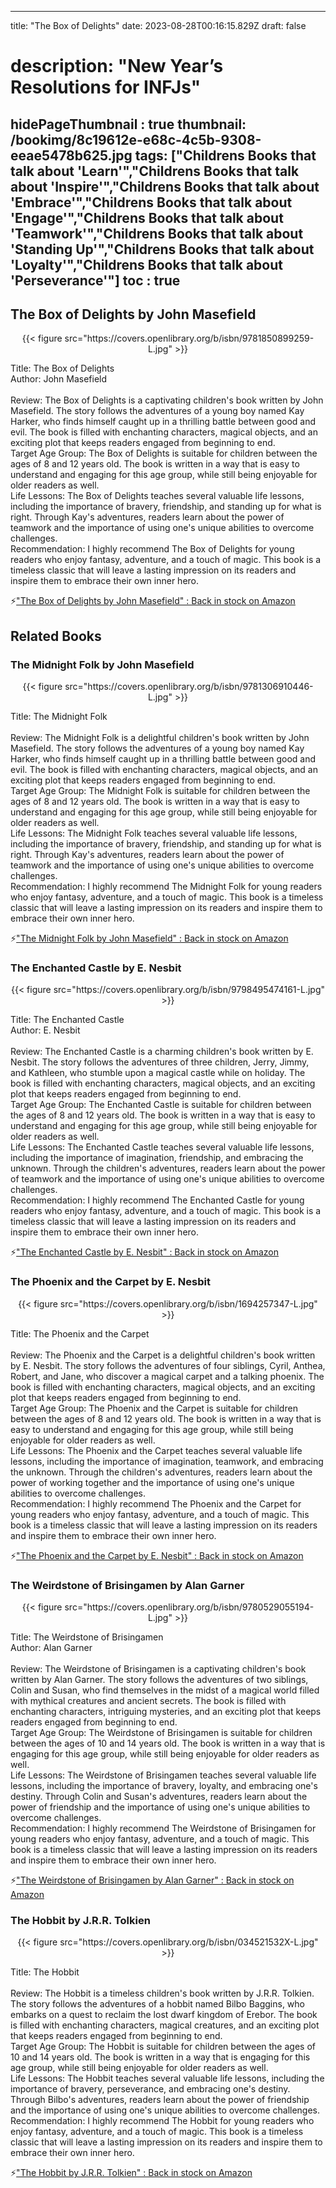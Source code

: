 
---
title: "The Box of Delights"
date: 2023-08-28T00:16:15.829Z
draft: false
# description: "New Year’s Resolutions for INFJs"
hidePageThumbnail : true
thumbnail: /bookimg/8c19612e-e68c-4c5b-9308-eeae5478b625.jpg
tags: ["Childrens Books that talk about 'Learn'","Childrens Books that talk about 'Inspire'","Childrens Books that talk about 'Embrace'","Childrens Books that talk about 'Engage'","Childrens Books that talk about 'Teamwork'","Childrens Books that talk about 'Standing Up'","Childrens Books that talk about 'Loyalty'","Childrens Books that talk about 'Perseverance'"]
toc : true
---
## The Box of Delights by John Masefield

<center>
{{< figure src="https://covers.openlibrary.org/b/isbn/9781850899259-L.jpg" >}}
</center>

Title: The Box of Delights</br>
Author: John Masefield</br></br>
Review: The Box of Delights is a captivating children's book written by John Masefield. The story follows the adventures of a young boy named Kay Harker, who finds himself caught up in a thrilling battle between good and evil. The book is filled with enchanting characters, magical objects, and an exciting plot that keeps readers engaged from beginning to end.</br>
Target Age Group: The Box of Delights is suitable for children between the ages of 8 and 12 years old. The book is written in a way that is easy to understand and engaging for this age group, while still being enjoyable for older readers as well.</br>
Life Lessons: The Box of Delights teaches several valuable life lessons, including the importance of bravery, friendship, and standing up for what is right. Through Kay's adventures, readers learn about the power of teamwork and the importance of using one's unique abilities to overcome challenges.</br>
Recommendation: I highly recommend The Box of Delights for young readers who enjoy fantasy, adventure, and a touch of magic. This book is a timeless classic that will leave a lasting impression on its readers and inspire them to embrace their own inner hero.</br>

<p>⚡<a id="aflink" href="https://www.amazon.com/gp/search?ie=UTF8&tag=klayu00-20&linkCode=ur2&linkId=6639bed89a8ad8dd2705e40644eb43d3&camp=1789&creative=9325&index=books&keywords=The Box of Delights by John Masefield" class="one" target="_blank" title='"The Box of Delights by John Masefield" : Back in stock on Amazon'>"The Box of Delights by John Masefield" : Back in stock on Amazon</a></p>

## Related Books
### The Midnight Folk by John Masefield
<center>
{{< figure src="https://covers.openlibrary.org/b/isbn/9781306910446-L.jpg" >}}
</center>

Title: The Midnight Folk</br></br>
Review: The Midnight Folk is a delightful children's book written by John Masefield. The story follows the adventures of a young boy named Kay Harker, who finds himself caught up in a thrilling battle between good and evil. The book is filled with enchanting characters, magical objects, and an exciting plot that keeps readers engaged from beginning to end.</br>
Target Age Group: The Midnight Folk is suitable for children between the ages of 8 and 12 years old. The book is written in a way that is easy to understand and engaging for this age group, while still being enjoyable for older readers as well.</br>
Life Lessons: The Midnight Folk teaches several valuable life lessons, including the importance of bravery, friendship, and standing up for what is right. Through Kay's adventures, readers learn about the power of teamwork and the importance of using one's unique abilities to overcome challenges.</br>
Recommendation: I highly recommend The Midnight Folk for young readers who enjoy fantasy, adventure, and a touch of magic. This book is a timeless classic that will leave a lasting impression on its readers and inspire them to embrace their own inner hero.</br>

<p>⚡<a id="aflink" href="https://www.amazon.com/gp/search?ie=UTF8&tag=klayu00-20&linkCode=ur2&linkId=6639bed89a8ad8dd2705e40644eb43d3&camp=1789&creative=9325&index=books&keywords=The Midnight Folk by John Masefield" class="one" target="_blank" title='"The Midnight Folk by John Masefield" : Back in stock on Amazon'>"The Midnight Folk by John Masefield" : Back in stock on Amazon</a></p>

### The Enchanted Castle by E. Nesbit
<center>
{{< figure src="https://covers.openlibrary.org/b/isbn/9798495474161-L.jpg" >}}
</center>

Title: The Enchanted Castle</br>
Author: E. Nesbit</br></br>
Review: The Enchanted Castle is a charming children's book written by E. Nesbit. The story follows the adventures of three children, Jerry, Jimmy, and Kathleen, who stumble upon a magical castle while on holiday. The book is filled with enchanting characters, magical objects, and an exciting plot that keeps readers engaged from beginning to end.</br>
Target Age Group: The Enchanted Castle is suitable for children between the ages of 8 and 12 years old. The book is written in a way that is easy to understand and engaging for this age group, while still being enjoyable for older readers as well.</br>
Life Lessons: The Enchanted Castle teaches several valuable life lessons, including the importance of imagination, friendship, and embracing the unknown. Through the children's adventures, readers learn about the power of teamwork and the importance of using one's unique abilities to overcome challenges.</br>
Recommendation: I highly recommend The Enchanted Castle for young readers who enjoy fantasy, adventure, and a touch of magic. This book is a timeless classic that will leave a lasting impression on its readers and inspire them to embrace their own inner hero.</br>

<p>⚡<a id="aflink" href="https://www.amazon.com/gp/search?ie=UTF8&tag=klayu00-20&linkCode=ur2&linkId=6639bed89a8ad8dd2705e40644eb43d3&camp=1789&creative=9325&index=books&keywords=The Enchanted Castle by E. Nesbit" class="one" target="_blank" title='"The Enchanted Castle by E. Nesbit" : Back in stock on Amazon'>"The Enchanted Castle by E. Nesbit" : Back in stock on Amazon</a></p>

### The Phoenix and the Carpet by E. Nesbit
<center>
{{< figure src="https://covers.openlibrary.org/b/isbn/1694257347-L.jpg" >}}
</center>

Title: The Phoenix and the Carpet</br></br>
Review: The Phoenix and the Carpet is a delightful children's book written by E. Nesbit. The story follows the adventures of four siblings, Cyril, Anthea, Robert, and Jane, who discover a magical carpet and a talking phoenix. The book is filled with enchanting characters, magical objects, and an exciting plot that keeps readers engaged from beginning to end.</br>
Target Age Group: The Phoenix and the Carpet is suitable for children between the ages of 8 and 12 years old. The book is written in a way that is easy to understand and engaging for this age group, while still being enjoyable for older readers as well.</br>
Life Lessons: The Phoenix and the Carpet teaches several valuable life lessons, including the importance of imagination, teamwork, and embracing the unknown. Through the children's adventures, readers learn about the power of working together and the importance of using one's unique abilities to overcome challenges.</br>
Recommendation: I highly recommend The Phoenix and the Carpet for young readers who enjoy fantasy, adventure, and a touch of magic. This book is a timeless classic that will leave a lasting impression on its readers and inspire them to embrace their own inner hero.</br>

<p>⚡<a id="aflink" href="https://www.amazon.com/gp/search?ie=UTF8&tag=klayu00-20&linkCode=ur2&linkId=6639bed89a8ad8dd2705e40644eb43d3&camp=1789&creative=9325&index=books&keywords=The Phoenix and the Carpet by E. Nesbit" class="one" target="_blank" title='"The Phoenix and the Carpet by E. Nesbit" : Back in stock on Amazon'>"The Phoenix and the Carpet by E. Nesbit" : Back in stock on Amazon</a></p>

### The Weirdstone of Brisingamen by Alan Garner
<center>
{{< figure src="https://covers.openlibrary.org/b/isbn/9780529055194-L.jpg" >}}
</center>

Title: The Weirdstone of Brisingamen</br>
Author: Alan Garner</br></br>
Review: The Weirdstone of Brisingamen is a captivating children's book written by Alan Garner. The story follows the adventures of two siblings, Colin and Susan, who find themselves in the midst of a magical world filled with mythical creatures and ancient secrets. The book is filled with enchanting characters, intriguing mysteries, and an exciting plot that keeps readers engaged from beginning to end.</br>
Target Age Group: The Weirdstone of Brisingamen is suitable for children between the ages of 10 and 14 years old. The book is written in a way that is engaging for this age group, while still being enjoyable for older readers as well.</br>
Life Lessons: The Weirdstone of Brisingamen teaches several valuable life lessons, including the importance of bravery, loyalty, and embracing one's destiny. Through Colin and Susan's adventures, readers learn about the power of friendship and the importance of using one's unique abilities to overcome challenges.</br>
Recommendation: I highly recommend The Weirdstone of Brisingamen for young readers who enjoy fantasy, adventure, and a touch of magic. This book is a timeless classic that will leave a lasting impression on its readers and inspire them to embrace their own inner hero.</br>

<p>⚡<a id="aflink" href="https://www.amazon.com/gp/search?ie=UTF8&tag=klayu00-20&linkCode=ur2&linkId=6639bed89a8ad8dd2705e40644eb43d3&camp=1789&creative=9325&index=books&keywords=The Weirdstone of Brisingamen by Alan Garner" class="one" target="_blank" title='"The Weirdstone of Brisingamen by Alan Garner" : Back in stock on Amazon'>"The Weirdstone of Brisingamen by Alan Garner" : Back in stock on Amazon</a></p>

### The Hobbit by J.R.R. Tolkien
<center>
{{< figure src="https://covers.openlibrary.org/b/isbn/034521532X-L.jpg" >}}
</center>

Title: The Hobbit</br></br>
Review: The Hobbit is a timeless children's book written by J.R.R. Tolkien. The story follows the adventures of a hobbit named Bilbo Baggins, who embarks on a quest to reclaim the lost dwarf kingdom of Erebor. The book is filled with enchanting characters, magical creatures, and an exciting plot that keeps readers engaged from beginning to end.</br>
Target Age Group: The Hobbit is suitable for children between the ages of 10 and 14 years old. The book is written in a way that is engaging for this age group, while still being enjoyable for older readers as well.</br>
Life Lessons: The Hobbit teaches several valuable life lessons, including the importance of bravery, perseverance, and embracing one's destiny. Through Bilbo's adventures, readers learn about the power of friendship and the importance of using one's unique abilities to overcome challenges.</br>
Recommendation: I highly recommend The Hobbit for young readers who enjoy fantasy, adventure, and a touch of magic. This book is a timeless classic that will leave a lasting impression on its readers and inspire them to embrace their own inner hero.</br>

<p>⚡<a id="aflink" href="https://www.amazon.com/gp/search?ie=UTF8&tag=klayu00-20&linkCode=ur2&linkId=6639bed89a8ad8dd2705e40644eb43d3&camp=1789&creative=9325&index=books&keywords=The Hobbit by J.R.R. Tolkien" class="one" target="_blank" title='"The Hobbit by J.R.R. Tolkien" : Back in stock on Amazon'>"The Hobbit by J.R.R. Tolkien" : Back in stock on Amazon</a></p>
